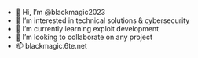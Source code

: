 - 👋 Hi, I’m @blackmagic2023
- 👀 I’m interested in technical solutions & cybersecurity
- 🌱 I’m currently learning exploit development
- 💞️ I’m looking to collaborate on any project 
- 📫 blackmagic.6te.net

<!---
blackmagic2023/blackmagic2023 is a ✨ special ✨ repository because its `README.md` (this file) appears on your GitHub profile.
You can click the Preview link to take a look at your changes.
--->
